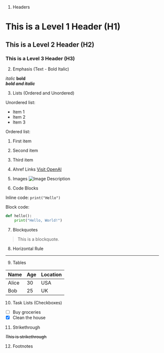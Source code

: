1. Headers

# This is a Level 1 Header (H1)
## This is a Level 2 Header (H2)
### This is a Level 3 Header (H3)

2. Emphasis (Text - Bold Italic)

*italic* 
**bold**  
***bold and italic***

3. Lists (Ordered and Unordered)

Unordered list:
- Item 1
- Item 2
- Item 3

Ordered list:
1. First item
2. Second item
3. Third item


4. Ahref Links
[Visit OpenAI](https://www.openai.com)

5. Images
![Image Description](https://www.behindwoods.com/image-gallery-stills/photos-1/priyamani/images/priyamani-01.jpg)

6. Code Blocks

Inline code: `print("Hello")`

Block code:
```python
def hello():
    print("Hello, World!")
```

7. Blockquotes

> This is a blockquote.

8. Horizontal Rule

---

9. Tables

| Name      | Age | Location |
|-----------|-----|----------|
| Alice     | 30  | USA      |
| Bob       | 25  | UK       |

10. Task Lists (Checkboxes)

- [ ] Buy groceries
- [x] Clean the house

11. Strikethrough

~~This is strikethrough~~

12. Footnotes

[^1]: This is the footnote.


